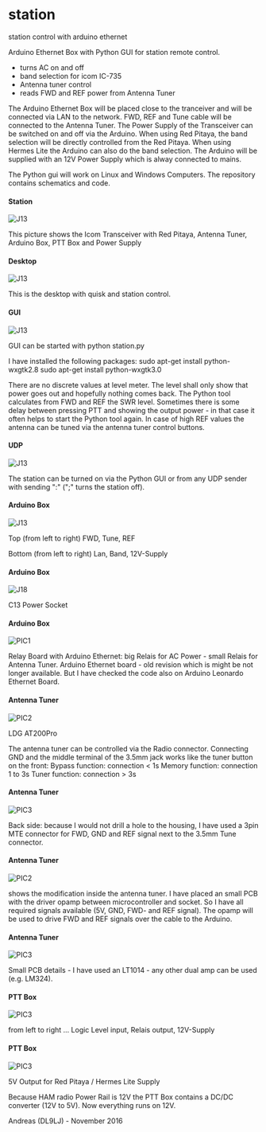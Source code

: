 # station
station control with arduino ethernet

Arduino Ethernet Box with Python GUI for station remote control.

- turns AC on and off
- band selection for icom IC-735
- Antenna tuner control 
- reads FWD and REF power from Antenna Tuner

The Arduino Ethernet Box will be placed close to the tranceiver and will
be connected via LAN to the network. FWD, REF and Tune cable will be 
connected to the Antenna Tuner. The Power Supply of the Transceiver can 
be switched on and off via the Arduino. When using Red Pitaya, the band 
selection will be directly controlled from the Red Pitaya. When using
Hermes Lite the Arduino can also do the band selection. The Arduino will
be supplied with an 12V Power Supply which is alway connected to mains.

The Python gui will work on Linux and Windows Computers. The repository 
contains schematics and code.

#### Station
![J13](pics/Station.jpg)

This picture shows the Icom Transceiver with Red Pitaya, Antenna Tuner,
Arduino Box, PTT Box and Power Supply 


#### Desktop
![J13](pics/desktop.png)

This is the desktop with quisk and station control.

#### GUI
![J13](pics/gui.png)

GUI can be started with python station.py

I have installed the following packages:
sudo apt-get install python-wxgtk2.8
sudo apt-get install python-wxgtk3.0

There are no discrete values at level meter. The level shall only show 
that power goes out and hopefully nothing comes back. The Python tool 
calculates from FWD and REF the SWR level. Sometimes there is some delay
between pressing PTT and showing the output power - in that case it 
often helps to start the Python tool again.
In case of high REF values the antenna can be tuned via the antenna tuner
control buttons.

#### UDP
![J13](pics/UDP.png)

The station can be turned on via the Python GUI or from any UDP sender 
with sending ":" (";" turns the station off).

#### Arduino Box
![J13](pics/Box_front.jpg)

Top (from left to right)
FWD, Tune, REF

Bottom (from left to right)
Lan, Band, 12V-Supply

#### Arduino Box
![J18](pics/Box_back.jpg)

C13 Power Socket

#### Arduino Box
![PIC1](pics/Box_content.jpg)

Relay Board with Arduino Ethernet: big Relais for AC Power - small 
Relais for Antenna Tuner.
Arduino Ethernet board - old revision which is might be not longer 
available. But I have checked the code also on Arduino Leonardo Ethernet 
Board.

#### Antenna Tuner
![PIC2](pics/AT200_front.jpg)

LDG AT200Pro

The antenna tuner can be controlled via the Radio connector. Connecting 
GND and the middle terminal of the 3.5mm jack works like the tuner button
on the front:
Bypass function: connection < 1s
Memory function: connection 1 to 3s
Tuner  function: connection > 3s

#### Antenna Tuner
![PIC3](pics/AT200_back.jpg)

Back side: because I would not drill a hole to the housing, I have used
a 3pin MTE connector for FWD, GND and REF signal next to the 3.5mm Tune
connector. 


#### Antenna Tuner
![PIC2](pics/AT200_mod.jpg)

shows the modification inside the antenna tuner. I have placed an small
PCB with the driver opamp between microcontroller and socket. So I have
all required signals available (5V, GND, FWD- and REF signal).
The opamp will be used to drive FWD and REF signals over the cable to 
the Arduino.  

#### Antenna Tuner
![PIC3](pics/AT200_detail.jpg)

Small PCB details - I have used an LT1014 - any other dual amp can be 
used (e.g. LM324).

#### PTT Box
![PIC3](pics/PTT_front.jpg)

from left to right ...
Logic Level input, Relais output, 12V-Supply

#### PTT Box
![PIC3](pics/PTT_back.jpg)

5V Output for Red Pitaya / Hermes Lite Supply

Because HAM radio Power Rail is 12V the PTT Box contains a DC/DC 
converter (12V to 5V). Now everything runs on 12V.

Andreas (DL9LJ) - November 2016


